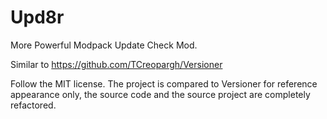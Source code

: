 # Upd8r

More Powerful Modpack Update Check Mod.

Similar to https://github.com/TCreopargh/Versioner


Follow the MIT license. The project is compared to Versioner for reference appearance only, the source code and the source project are completely refactored.